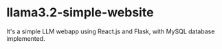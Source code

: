 # llama3.2-simple-website
It's a simple LLM webapp using React.js and Flask, with MySQL database implemented.
